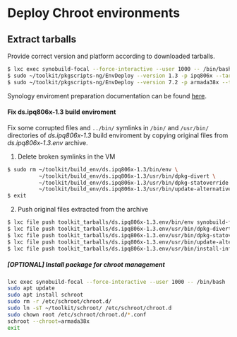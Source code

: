 # Deploy Chroot environments
## Extract tarballs
Provide correct version and platform according to downloaded tarballs.
```bash
$ lxc exec synobuild-focal --force-interactive --user 1000 -- /bin/bash
$ sudo ~/toolkit/pkgscripts-ng/EnvDeploy --version 1.3 -p ipq806x --tarball ~/toolkit/toolkit_tarballs/
$ sudo ~/toolkit/pkgscripts-ng/EnvDeploy --version 7.2 -p armada38x --tarball ~/toolkit/toolkit_tarballs/
```
Synology enviroment preparation documentation can be found [here](https://help.synology.com/developer-guide/getting_started/prepare_environment.html).

#### Fix ds.ipq806x-1.3 build enviroment
Fix some corrupted files and `../bin/` symlinks in `/bin/` and `/usr/bin/` directories of _ds.ipq806x-1.3_ build enviroment by copying original files from _ds.ipq806x-1.3.env_ archive.

1. Delete broken symlinks in the VM
```bash
$ sudo rm ~/toolkit/build_env/ds.ipq806x-1.3/bin/env \
          ~/toolkit/build_env/ds.ipq806x-1.3/usr/bin/dpkg-divert \
          ~/toolkit/build_env/ds.ipq806x-1.3/usr/bin/dpkg-statoverride \
          ~/toolkit/build_env/ds.ipq806x-1.3/usr/bin/update-alternatives
$ exit
```
2. Push original files extracted from the archive 
```bash
$ lxc file push toolkit_tarballs/ds.ipq806x-1.3.env/bin/env synobuild-focal/home/ubuntu/toolkit/build_env/ds.ipq806x-1.3/bin/ --uid=0 --gid=0
$ lxc file push toolkit_tarballs/ds.ipq806x-1.3.env/usr/bin/dpkg-divert synobuild-focal/home/ubuntu/toolkit/build_env/ds.ipq806x-1.3/usr/bin/ --uid=0 --gid=0
$ lxc file push toolkit_tarballs/ds.ipq806x-1.3.env/usr/bin/dpkg-statoverride synobuild-focal/home/ubuntu/toolkit/build_env/ds.ipq806x-1.3/usr/bin/ --uid=0 --gid=0
$ lxc file push toolkit_tarballs/ds.ipq806x-1.3.env/usr/bin/update-alternatives synobuild-focal/home/ubuntu/toolkit/build_env/ds.ipq806x-1.3/usr/bin/ --uid=0 --gid=0
$ lxc file push toolkit_tarballs/ds.ipq806x-1.3.env/usr/bin/install-info synobuild-focal/home/ubuntu/toolkit/build_env/ds.ipq806x-1.3/usr/bin/ --uid=0 --gid=0
```

##### [OPTIONAL] Install package for _chroot_ management
```bash
lxc exec synobuild-focal --force-interactive --user 1000 -- /bin/bash
sudo apt update
sudo apt install schroot
sudo rm -r /etc/schroot/chroot.d/
sudo ln -sT ~/toolkit/schroot/ /etc/schroot/chroot.d
sudo chown root /etc/schroot/chroot.d/*.conf
schroot --chroot=armada38x
exit
```
